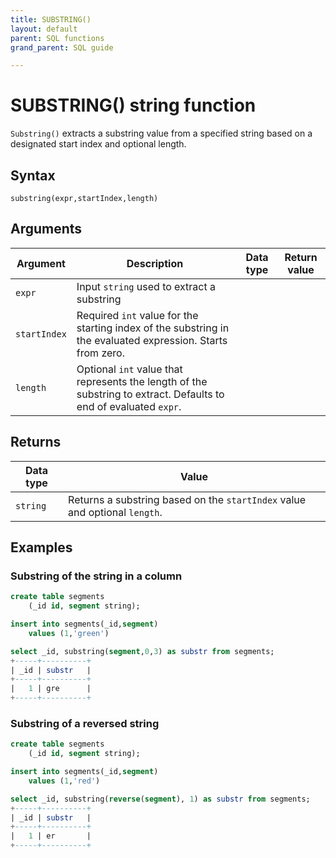 ```yaml
---
title: SUBSTRING()
layout: default
parent: SQL functions
grand_parent: SQL guide

---
```


# SUBSTRING() string function

`Substring()` extracts a substring value from a specified string based on a designated start index and optional length.

## Syntax

```
substring(expr,startIndex,length)
```

## Arguments

| Argument | Description | Data type | Return value |
|---|---|---|---|
| `expr` | Input `string` used to extract a substring |
| `startIndex` | Required `int` value for the starting index of the substring in the evaluated expression. Starts from zero. |
| `length` | Optional `int` value that represents the length of the substring to extract. Defaults to end of evaluated `expr`. |

## Returns

| Data type | Value |
|---|---|
| `string` | Returns a substring based on the `startIndex` value and optional `length`. |

## Examples

### Substring of the string in a column

```sql
create table segments
    (_id id, segment string);

insert into segments(_id,segment)
    values (1,'green')

select _id, substring(segment,0,3) as substr from segments;
+-----+----------+
| _id | substr   |
+-----+----------+
|   1 | gre      |
+-----+----------+
```

### Substring of a reversed string

```sql
create table segments
    (_id id, segment string);

insert into segments(_id,segment)
    values (1,'red')

select _id, substring(reverse(segment), 1) as substr from segments;
+-----+----------+
| _id | substr   |
+-----+----------+
|   1 | er       |
+-----+----------+
```
